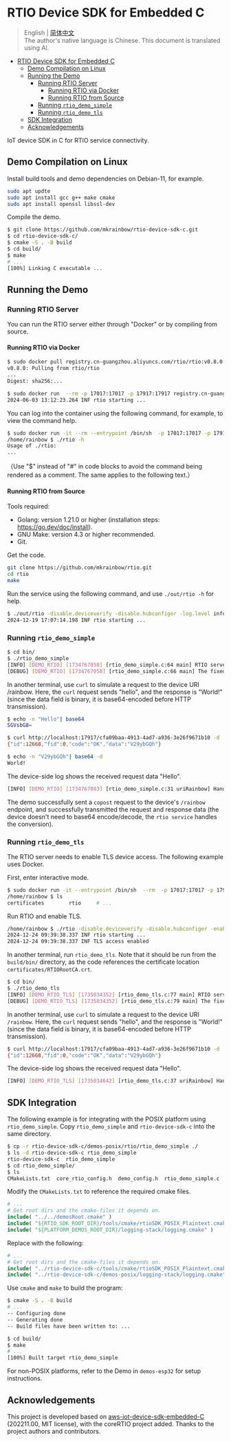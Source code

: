 # RTIO Device SDK for Embedded C

> English | [简体中文](./README-CN.md)  
> The author's native language is Chinese. This document is translated using AI.  

- [RTIO Device SDK for Embedded C](#rtio-device-sdk-for-embedded-c)
  - [Demo Compilation on Linux](#demo-compilation-on-linux)
  - [Running the Demo](#running-the-demo)
    - [Running RTIO Server](#running-rtio-server)
      - [Running RTIO via Docker](#running-rtio-via-docker)
      - [Running RTIO from Source](#running-rtio-from-source)
    - [Running `rtio_demo_simple`](#running-rtio_demo_simple)
    - [Running `rtio_demo_tls`](#running-rtio_demo_tls)
  - [SDK Integration](#sdk-integration)
  - [Acknowledgements](#acknowledgements)

IoT device SDK in C for RTIO service connectivity.

## Demo Compilation on Linux

Install build tools and demo dependencies on Debian-11, for example.

```sh
sudo apt updte
sudo apt install gcc g++ make cmake
sudo apt install openssl libssl-dev
```

Compile the demo.

```sh
$ git clone https://github.com/mkrainbow/rtio-device-sdk-c.git
$ cd rtio-device-sdk-c/
$ cmake -S . -B build
$ cd build/
$ make
# ...
[100%] Linking C executable ...
```

## Running the Demo

### Running RTIO Server

You can run the RTIO server either through "Docker" or by compiling from source.

#### Running RTIO via Docker

```sh
$ sudo docker pull registry.cn-guangzhou.aliyuncs.com/rtio/rtio:v0.8.0
v0.8.0: Pulling from rtio/rtio
...
Digest: sha256:...

$ sudo docker run  --rm -p 17017:17017 -p 17917:17917 registry.cn-guangzhou.aliyuncs.com/rtio/rtio:v0.8.0
2024-06-03 13:12:23.264 INF rtio starting ...
```

You can log into the container using the following command, for example, to view the command help.

```sh
$ sudo docker run -it --rm --entrypoint /bin/sh  -p 17017:17017 -p 17917:17917 registry.cn-guangzhou.aliyuncs.com/rtio/rtio:v0.8.0
/home/rainbow $ ./rtio -h
Usage of ./rtio: 
...
```

（Use "$" instead of "#" in code blocks to avoid the command being rendered as a comment. The same applies to the following text.）

#### Running RTIO from Source

Tools required:

- Golang: version 1.21.0 or higher (installation steps: <https://go.dev/doc/install>).
- GNU Make: version 4.3 or higher recommended.
- Git.

Get the code.

```sh
git clone https://github.com/mkrainbow/rtio.git
cd rtio
make
```

Run the service using the following command, and use `./out/rtio -h` for help.

```sh
$ ./out/rtio -disable.deviceverify -disable.hubconfiger -log.level info
2024-12-19 17:07:14.198 INF rtio starting ...
```

### Running `rtio_demo_simple`

```sh
$ cd bin/
$ ./rtio_demo_simple
[INFO] [DEMO_RTIO] [1734767058] [rtio_demo_simple.c:64 main] RTIO server=localhost:17017.
[DEBUG] [DEMO_RTIO] [1734767058] [rtio_demo_simple.c:66 main] The fixed RAM used by RTIO, size=2072 bytes.
```

In another terminal, use `curl` to simulate a request to the device URI /rainbow. Here, the `curl` request sends "hello", and the response is "World!" (since the data field is binary, it is base64-encoded before HTTP transmission).

```sh
$ echo -n "Hello"| base64
SGVsbG8=

$ curl http://localhost:17917/cfa09baa-4913-4ad7-a936-3e26f9671b10 -d '{"method":"copost", "uri":"/rainbow","id":12668,"data":"aGVsbG8="}'
{"id":12668,"fid":0,"code":"OK","data":"V29ybGQh"}

$ echo -n "V29ybGQh"| base64 -d
World!
```

The device-side log shows the received request data "Hello".

```sh
[INFO] [DEMO_RTIO] [1734767083] [rtio_demo_simple.c:31 uriRainbow] Handling the copost req with uri=/rainbow, pReqData=hello.
```

The demo successfully sent a `copost` request to the device's `/rainbow` endpoint, and successfully transmitted the request and response data (the device doesn't need to base64 encode/decode, the `rtio service` handles the conversion).

### Running `rtio_demo_tls`

The RTIO server needs to enable TLS device access. The following example uses Docker.

First, enter interactive mode.

```sh
$ sudo docker run -it --entrypoint /bin/sh  --rm  -p 17017:17017 -p 17917:17917 registry.cn-guangzhou.aliyuncs.com/rtio/rtio:v0.8.0
/home/rainbow $ ls
certificates        rtio     # ...
```

Run RTIO and enable TLS.

```sh
/home/rainbow $ ./rtio -disable.deviceverify -disable.hubconfiger -enable.hub.tls -hub.tls.certfile ./certificates/demo_server.crt -hub.tls.keyfile ./certificates/demo_server.key -log.level info
2024-12-24 09:39:38.337 INF rtio starting ...
2024-12-24 09:39:38.337 INF TLS access enabled
```

In another terminal, run `rtio_demo_tls`. Note that it should be run from the `build/bin/` directory, as the code references the certificate location `certificates/RTIORootCA.crt`.

```sh
$ cd bin/
$ ./rtio_demo_tls
[INFO] [DEMO_RTIO_TLS] [1735034352] [rtio_demo_tls.c:77 main] RTIO server=localhost:17017.
[DEBUG] [DEMO_RTIO_TLS] [1735034352] [rtio_demo_tls.c:79 main] The fixed RAM used by RTIO, size=2072 bytes.
```

In another terminal, use `curl` to simulate a request to the device URI `/rainbow`. Here, the `curl` request sends "hello", and the response is "World!" (since the data field is binary, it is base64-encoded before HTTP transmission).

```sh
$ curl http://localhost:17917/cfa09baa-4913-4ad7-a936-3e26f9671b10 -d '{"method":"copost", "uri":"/rainbow","id":12668,"data":"aGVsbG8="}'
{"id":12668,"fid":0,"code":"OK","data":"V29ybGQh"}
```

The device-side log shows the received request data "Hello".

```sh
[INFO] [DEMO_RTIO_TLS] [1735034642] [rtio_demo_tls.c:37 uriRainbow] Handling the copost req with uri=/rainbow, pReqData=hello.
```

## SDK Integration

The following example is for integrating with the POSIX platform using `rtio_demo_simple`. Copy `rtio_demo_simple` and `rtio-device-sdk-c` into the same directory.

```sh
$ cp -r rtio-device-sdk-c/demos-posix/rtio/rtio_demo_simple ./ 
$ ls -d rtio-device-sdk-c rtio_demo_simple 
rtio-device-sdk-c  rtio_demo_simple
$ cd rtio_demo_simple/
$ ls
CMakeLists.txt  core_rtio_config.h  demo_config.h  rtio_demo_simple.c
```

Modify the `CMakeLists.txt` to reference the required cmake files.

```cmake
# ...
# Get root dirs and the cmake-files it depends on.
include( "../../demosRoot.cmake" )
include( "${RTIO_SDK_ROOT_DIR}/tools/cmake/rtioSDK_POSIX_Plaintext.cmake" )
include( "${PLATFORM_DEMOS_ROOT_DIR}/logging-stack/logging.cmake" )
```

Replace with the following:

```cmake
# ...
# Get root dirs and the cmake-files it depends on.
include( "../rtio-device-sdk-c/tools/cmake/rtioSDK_POSIX_Plaintext.cmake" )
include( "../rtio-device-sdk-c/demos-posix/logging-stack/logging.cmake" )
```

Use `cmake` and `make` to build the program:

```sh
$ cmake -S . -B build
# ...
-- Configuring done
-- Generating done
-- Build files have been written to: ...

$ cd build/
$ make
# ...
[100%] Built target rtio_demo_simple
```

For non-POSIX platforms, refer to the Demo in `demos-esp32` for setup instructions.

## Acknowledgements

This project is developed based on [aws-iot-device-sdk-embedded-C](https://github.com/aws/aws-iot-device-sdk-embedded-C/tree/202211.00?tab=readme-ov-file) (202211.00, MIT license), with the coreRTIO project added. Thanks to the project authors and contributors.